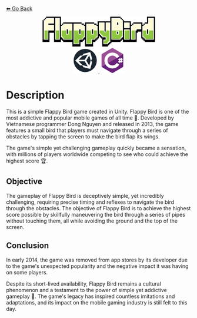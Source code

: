 [⬅ Go Back](https://github.com/JpMunhozOliveira/Unity-Projects/blob/main/README.md)

<p align="center">
  <a href="#">
    <img src="https://github.com/JpMunhozOliveira/JpMunhozOliveira/blob/main/resources/images/UnityProjects/FlappyLogo.png" alt="FlappyBird Logo" width="306" height="81">
  </a>
  <br>
  <a href="#">
    <img src="https://github.com/JpMunhozOliveira/JpMunhozOliveira/blob/main/resources/icons/tools/unity/unity.svg" alt="Unity" width="70" height="70">
  </a>
  <a href="#">
    <img src="https://github.com/JpMunhozOliveira/JpMunhozOliveira/blob/main/resources/icons/programming/csharp/csharp-original.svg" alt="Csharp" width="70" height="70">
  </a>
</p>

# Description

This is a simple Flappy Bird game created in Unity. Flappy Bird is one of the most addictive and popular mobile games of all time 📱. Developed by Vietnamese programmer Dong Nguyen and released in 2013, the game features a small bird that players must navigate through a series of obstacles by tapping the screen to make the bird flap its wings.

The game's simple yet challenging gameplay quickly became a sensation, with millions of players worldwide competing to see who could achieve the highest score 🏆.

## Objective

The gameplay of Flappy Bird is deceptively simple, yet incredibly challenging, requiring precise timing and reflexes to navigate the bird through the obstacles. The objective of Flappy Bird is to achieve the highest score possible by skillfully maneuvering the bird through a series of pipes without touching them, all while avoiding the ground and the top of the screen.

## Conclusion

In early 2014, the game was removed from app stores by its developer due to the game's unexpected popularity and the negative impact it was having on some players.

Despite its short-lived availability, Flappy Bird remains a cultural phenomenon and a testament to the power of simple yet addictive gameplay 🌟. The game's legacy has inspired countless imitations and adaptations, and its impact on the mobile gaming industry is still felt to this day.
